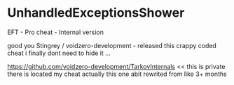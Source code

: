 # UnhandledExceptionsShower
 EFT - Pro cheat - Internal version

good you Stingrey / voidzero-development - released this crappy coded cheat i finally dont need to hide it ...

https://github.com/voidzero-development/TarkovInternals << this is private there is located my cheat actually this one abit rewrited from like 3+ months


